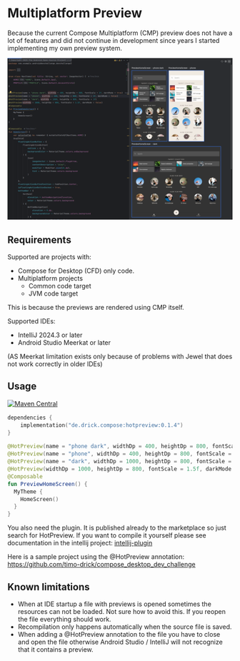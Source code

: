 # Multiplatform Preview

Because the current Compose Multiplatform (CMP) preview does not have a lot of features and did not continue in development since years I started implementing my own preview system.

![](screenshots/compose_dev_challenge_home_screen.png)

## Requirements

Supported are projects with:

- Compose for Desktop (CFD) only code.
- Multiplatform projects
    - Common code target
    - JVM code target

This is because the previews are rendered using CMP itself.

Supported IDEs:

- IntelliJ 2024.3 or later
- Android Studio Meerkat or later

(AS Meerkat limitation exists only because of problems with Jewel that does not work correctly in older IDEs)

## Usage

[![Maven Central](https://img.shields.io/maven-central/v/de.drick.compose/hotpreview.svg)](https://mvnrepository.com/artifact/de.drick.compose/hotpreview)

```kotlin
dependencies {
    implementation("de.drick.compose:hotpreview:0.1.4")
}
```

```kotlin
@HotPreview(name = "phone dark", widthDp = 400, heightDp = 800, fontScale = 1f, darkMode = true)
@HotPreview(name = "phone", widthDp = 400, heightDp = 800, fontScale = 1.5f, darkMode = false, density = 1f)
@HotPreview(name = "dark", widthDp = 1000, heightDp = 800, fontScale = 1f, density = 1f)
@HotPreview(widthDp = 1000, heightDp = 800, fontScale = 1.5f, darkMode = false)
@Composable
fun PreviewHomeScreen() {
  MyTheme {
    HomeScreen()
  }
}
```

You also need the plugin. It is published already to the  marketplace so just search for HotPreview.
If you want to compile it yourself please see documentation in the intellij project:
[intellij-plugin](intellij-plugin/README.md)

Here is a sample project using the @HotPreview annotation:
https://github.com/timo-drick/compose_desktop_dev_challenge


## Known limitations

- When at IDE startup a file with previews is opened sometimes the resources can not be loaded. Not sure how to avoid this. If you reopen the file everything should work.
- Recompilation only happens automatically when the source file is saved.
- When adding a @HotPreview annotation to the file you have to close and open the file otherwise Android Studio / IntelliJ will not recognize that it contains a preview.
